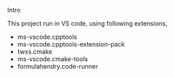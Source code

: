Intro

This project run in VS code, using following extensions,

- ms-vscode.cpptools
- ms-vscode.cpptools-extension-pack
- twxs.cmake
- ms-vscode.cmake-tools
- formulahendry.code-runner
